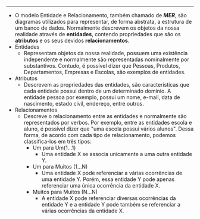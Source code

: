 ___
- O modelo Entidade e Relacionamento, também chamado de ***MER***, são diagramas utilizados para representar, de forma abstrata, a estrutura de um banco de dados. Normalmente descrevem os objetos da nossa realidade através de **entidades**, contendo propriedades que são os **atributos** e os seus devidos **relacionamentos**.
- Entidades
	- Representam objetos da nossa realidade, possuem uma existência independente e normalmente são representadas nominalmente por substantivos. Contudo, é possível dizer que Pessoas, Produtos, Departamentos, Empresas e Escolas, são exemplos de entidades.
- Atributos
	- Descrevem as propriedades das entidades, são características que cada entidade possui dentro de um determinado domínio. A entidade pessoa por exemplo, possui um nome, e-mail, data de nascimento, estado civil, endereço, entre outros.
- Relacionamentos
	- Descreve o relacionamento entre as entidades e normalmente são representados por verbos. Por exemplo, entre as entidades escola e aluno, é possível dizer que "uma escola possui vários alunos". Dessa forma, de acordo com cada tipo de relacionamento, podemos classifica-los em três tipos:
		- Um para Um(1...1)
			- Uma entidade X se associa unicamente a uma outra entidade Y.
		- Um para Muitos (1...N)
			- Uma entidade X pode referenciar a várias ocorrências de uma entidade Y. Porém, essa entidade Y pode apenas referenciar uma única ocorrência da entidade X.
		- Muitos para Muitos (N...N)
			- A entidade X pode referenciar diversas ocorrências da entidade Y e a entidade Y pode também se referenciar a várias ocorrências da entidade X.